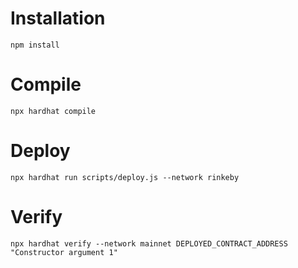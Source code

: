 # Installation

```shell
npm install
```

# Compile
```shell
npx hardhat compile
```

# Deploy
```shell
npx hardhat run scripts/deploy.js --network rinkeby
```

# Verify
```shell
npx hardhat verify --network mainnet DEPLOYED_CONTRACT_ADDRESS "Constructor argument 1"
```


